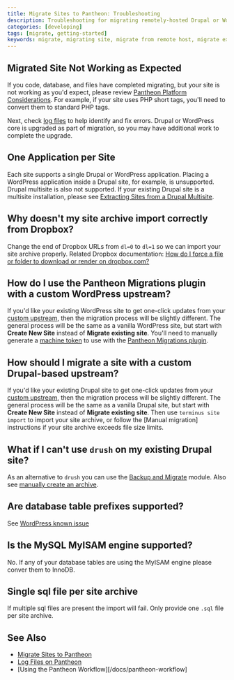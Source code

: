 ```yaml
---
title: Migrate Sites to Pantheon: Troubleshooting
description: Troubleshooting for migrating remotely-hosted Drupal or WordPress sites to Pantheon.
categories: [developing]
tags: [migrate, getting-started]
keywords: migrate, migrating site, migrate from remote host, migrate existing site, migrate from other host, migrate from another host, how to migrate an existing site, alternate host, another host, migration, migrations, migrates, move site to pantheon, move from remote host, move from current host, move hosts, changing hosting providers, how to move hosting to pantheon, import site
---
```


## Migrated Site Not Working as Expected

If you code, database, and files have completed migrating, but your site is not working as you'd expect, please review [Pantheon Platform Considerations](/docs/platform-considerations/). For example, if your site uses PHP short tags, you'll need to convert them to standard PHP tags.

Next, check [log files](https://pantheon.io/docs/logs/) to help identify and fix errors. Drupal or WordPress core is upgraded as part of migration, so you may have additional work to complete the upgrade.

## One Application per Site
Each site supports a single Drupal or WordPress application. Placing a WordPress application inside a Drupal site, for example, is unsupported. Drupal multisite is also not supported. If your existing Drupal site is a multisite installation, please see [Extracting Sites from a Drupal Multisite](https://pantheon.io/docs/unwind-multisite/).

## Why doesn't my site archive import correctly from Dropbox?
Change the end of Dropbox URLs from `dl=0` to `dl=1` so we can import your site archive properly. Related Dropbox documentation: [How do I force a file or folder to download or render on dropbox.com?](https://www.dropbox.com/en/help/201)

## How do I use the Pantheon Migrations plugin with a custom WordPress upstream?

If you'd like your existing WordPress site to get one-click updates from your [custom upstream](/docs/running-custom-upstream/), then the migration process will be slightly different. The general process will be the same as a vanilla WordPress site, but start with **Create New Site** instead of **Migrate existing site**. You'll need to manually generate a [machine token](/docs/machine-tokens/) to use with the [Pantheon Migrations plugin](https://wordpress.org/plugins/bv-pantheon-migration/).

## How should I migrate a site with a custom Drupal-based upstream?

If you'd like your existing Drupal site to get one-click updates from your [custom upstream](/docs/running-custom-upstream/), then the migration process will be slightly different. The general process will be the same as a vanilla Drupal site, but start with **Create New Site** instead of **Migrate existing site**. Then use `terminus site import` to import your site archive, or follow the [Manual migration] instructions if your site archive exceeds file size limits.

## What if I can't use `drush` on my existing Drupal site?

As an alternative to `drush` you can use the [Backup and Migrate](/docs/drupal-export#create-archive-using-backup-and-migrate) module. Also see [manually create an archive](/docs/drupal-export#manually-create-archive).

## Are database table prefixes supported?

See [WordPress known issue](/docs/wordpress-known-issues/#table-prefixes)

## Is the MySQL MyISAM engine supported?
No. If any of your database tables are using the MyISAM engine please conver them to InnoDB.

## Single sql file per site archive

If multiple sql files are present the import will fail. Only provide one `.sql` file per site archive. 

## See Also
 * [Migrate Sites to Pantheon](/docs/migrate)
 * [Log Files on Pantheon](/docs/logs/)
 * [Using the Pantheon Workflow][/docs/pantheon-workflow]
